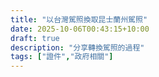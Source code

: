 ```yaml
---
title: "以台灣駕照換取昆士蘭州駕照"
date: 2025-10-06T00:43:15+10:00
draft: true
description: "分享轉換駕照的過程"
tags: ["證件","政府相關"]
---
```

